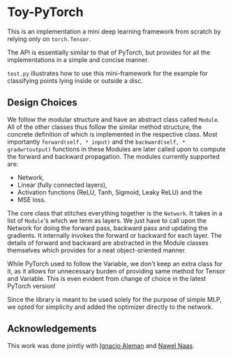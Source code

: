 # Toy-PyTorch

This is an implementation a mini deep learning framework from scratch by relying only on `torch.Tensor`.

The API is essentially similar to that of PyTorch, but provides for all the implementations in a simple and concise manner. 

`test.py` illustrates how to use this mini-framework for the example for classifying points lying inside or outside a disc. 

## Design Choices

We follow the modular structure and have an abstract class called `Module`.  All of the other classes thus follow the similar method structure, the concrete definition of which is implemented in the respective class. Most importantly  `forward(self, * input)` and the `backward(self, * gradwrtoutput)` functions in these Modules are later called upon to compute the forward and backward propagation. The modules currently supported are:

- Network,
- Linear (fully connected layers),
- Activation functions (ReLU, Tanh, Sigmoid, Leaky ReLU) and the 
- MSE loss.

The core class that stitches everything together is the `Network`. It takes in a list of `Module`'s which we term as layers. We just have to call upon the Network for doing the forward pass, backward pass and updating the gradients. It internally invokes the forward or backward for each layer. The details of forward and backward are abstracted in the Module classes themselves which provides for a neat object-oriented manner.

While PyTorch used to follow the Variable, we don't keep an extra class for it, as it allows for unnecessary burden of providing same method for Tensor and Variable. This is even evident from change of choice in the latest PyTorch version! 

Since the library is meant to be used solely for the purpose of simple MLP, we opted for simplicity and added the optimizer directly to the network.

## Acknowledgements

This work was done jointly with [Ignacio Aleman](https://github.com/Nacho114) and [Nawel Naas](https://github.com/naweln). 
